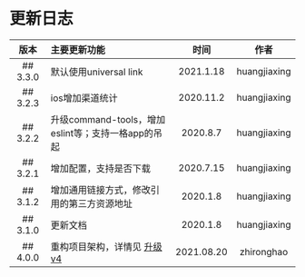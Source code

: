 # 更新日志

|   版本   | 主要更新功能                                       |    时间    |     作者     |
| :------: | :------------------------------------------------- | :--------: | :----------: |
| ## 3.3.0 | 默认使用universal link                             | 2021.1.18  | huangjiaxing |
| ## 3.2.3 | ios增加渠道统计                                    | 2020.11.2  | huangjiaxing |
| ## 3.2.2 | 升级command-tools，增加eslint等；支持一格app的吊起 |  2020.8.7  | huangjiaxing |
| ## 3.2.1 | 增加配置，支持是否下载                             | 2020.7.15  | huangjiaxing |
| ## 3.1.2 | 增加通用链接方式，修改引用的第三方资源地址         |  2020.1.8  | huangjiaxing |
| ## 3.1.0 | 更新文档                                           |  2020.1.8  | huangjiaxing |
| ## 4.0.0 | 重构项目架构，详情见 [升级v4](./updateLogV4.0.md)    | 2021.08.20 |  zhironghao  |
